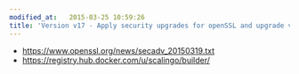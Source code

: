 ```yaml
---
modified_at:   2015-03-25 10:59:26
title: 'Version v17 - Apply security upgrades for openSSL and upgrade various libs'
---
```


* https://www.openssl.org/news/secadv_20150319.txt
* https://registry.hub.docker.com/u/scalingo/builder/
